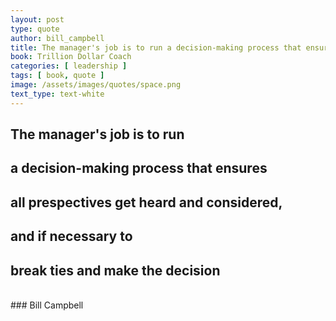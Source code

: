 ```yaml
---
layout: post
type: quote
author: bill_campbell
title: The manager's job is to run a decision-making process that ensures all prespectives get heard and considered, and if necessary to break ties and make the decision
book: Trillion Dollar Coach
categories: [ leadership ]
tags: [ book, quote ]
image: /assets/images/quotes/space.png
text_type: text-white
---
```

## The manager's job is to run 
## a decision-making process that ensures 
## all prespectives get heard and considered,
## and if necessary to 
## break ties and make the decision
<br/>
### Bill Campbell